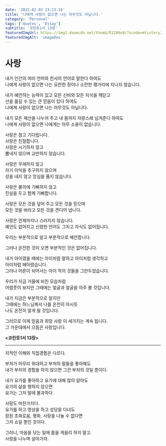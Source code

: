 ```yaml
---
date: '2022-02-03 23:23:16'
title: '나에게 사랑이 없으면 나는 아무것도 아닙니다.'
category: 'Personal'
tags: ['Quotes', 'Essay']
subtitle: '코린토1서 13장'
featuredImgUrl: https://img1.daumcdn.net/thumb/R1280x0/?scode=mtistory2&fname=https%3A%2F%2Fblog.kakaocdn.net%2Fdn%2FkJJfY%2FbtrrJavyuJF%2F3hgnR9IkU4UGccQ5OgZbw1%2Fimg.png
featuredImgAlt: 'imageDes'
---
```


# 사랑

내가 인간의 여러 언어와 천사의 언어로 말한다 하여도  
나에게 사랑이 없으면 나는 요란한 징이나 소란한 꽹가리에 지나지 않습니다.

내가 예언하는 능력이 있고 모든 신비와 모든 지식을 깨닫고  
산을 옮길 수 있는 큰 믿음이 있다 하여도  
나에게 사랑이 없으면 나는 아무것도 아닙니다.

내가 모든 재산을 나누어 주고 내 몸까지 자랑스레 넘겨준다 하여도  
나에게 사랑이 없으면 나에게는 아무 소용이 없습니다.

사랑은 참고 기다립니다.  
사랑은 친절합니다.  
사랑은 시기하지 않고  
뽐내지 않으며 교만하지 않습니다.

사랑은 무례하지 않고  
자기 이익을 추구하지 않으며  
성을 내지 않고 앙심을 품지 않습니다.

사랑은 불의에 기뻐하지 않고  
진실을 두고 함께 기뻐합니다.

사랑은 모든 것을 덮어 주고 모든 것을 믿으며  
모든 것을 바라고 모든 것을 견디어 냅니다.

사랑은 언제까지나 스러지지 않습니다.  
예언도 없어지고 신령한 언어도 그치고 자식도 없어집니다.

우리는 부분적으로 알고 부분적으로 예언합니다.

그러나 온전한 것이 오면 부분적인 것은 없어집니다.

내가 아이였을 때에는 아이처럼 말하고 아이처럼 생각하고  
아이처럼 헤아렸습니다.  
그러나 어른이 되어서는 아이 적의 것들을 그만두었습니다.

우리가 지금 거울에 비친 모습처럼  
어렴풋이 보지만 그때에는 얼굴과 얼굴을 마주 볼 것입니다.

내가 지금은 부분적으로 알지만  
그때에는 하느님께서 나를 온전히 아시듯  
나도 온전히 알게 될 것입니다.

그러므로 이제 믿음과 희망 사랑 이 세가지는 계속 됩니다.  
그 가운데에서 으뜸은 사랑입니다.

**<코린토1서 13장>**

---

지적인 이해와 직접경험은 다르다.

부처가 아무리 위대하고 부처의 말들을 좋아해도  
내가 부처의 경험을 하지 않으면 그건 부처의 것일 뿐이다.

내가 요가를 좋아하고 요가에 대해 많이 알아도  
요가의 삶을 행하지 않으면  
요가는 그저 말에 불과하다.

사랑도 마찬가지다.  
요가를 하고 명상을 하고 성당을 다녀도  
참된 조화로움, 평화, 사랑을 나눌 수 없다면  
그저 쇼일 뿐인 것이다.

그러니, 마음을 닦는 일에 몸을 게을리 하지 말고.  
사랑을 나누며 살아가자.
